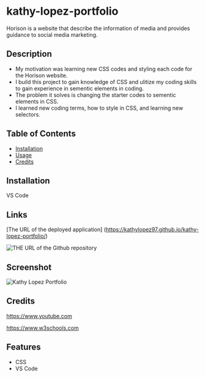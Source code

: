 # kathy-lopez-portfolio
  Horison is a website that describe the information of media and provides guidance to social media marketing.

## Description

- My motivation was learning new CSS codes and styling each code for the Horison website.
- I build this project to gain knowledge of CSS and ulitize my coding skills to gain experience in sementic elements in coding.
- The problem it solves is changing the starter codes to sementic elements in CSS.
- I learned new coding terms, how to style in CSS, and learning new selectors.

## Table of Contents 

- [Installation](#installation)
- [Usage](#usage)
- [Credits](#credits)




## Installation
VS Code

## Links 

[The URL of the deployed application] (https://kathylopez97.github.io/kathy-lopez-portfolio/)


![THE URL of the Github repository](https://github.com/kathylopez97/kathy-lopez-portfolio/tree/main)

## Screenshot
![Kathy Lopez Portfolio](kathy-lopez-portfolio.png)
## Credits
 https://www.youtube.com

https://www.w3schools.com


## Features
- CSS
- VS Code